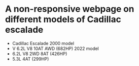 # A non-responsive webpage on different models of Cadillac escalade
- Cadillac Escalade 2000 model
- V 6.2L V8 10AT AWD (682HP) 2022 model
- 6.2L V8 2WD 8AT (426HP)
- 5.3L 4AT (299HP)
